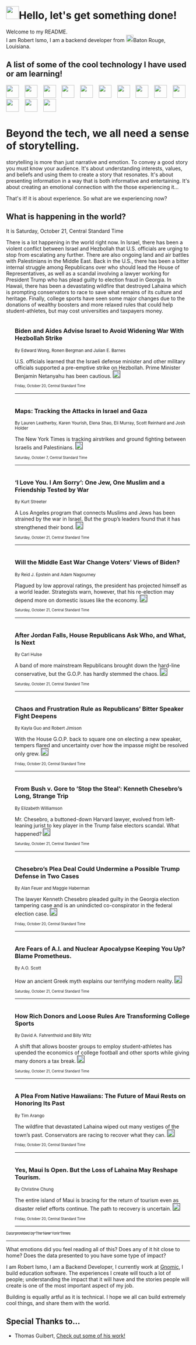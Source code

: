 <h1><img src="https://emojis.slackmojis.com/emojis/images/1643514375/3493/hot-coffee.gif?1643514375" width="35"/>Hello, let's get something done!</h1>

<p>Welcome to my README.<br/>
I am Robert Ismo, I am a backend developer from <img src="https://emojis.slackmojis.com/emojis/images/1638395689/50435/moulin_rouge.png?1638395689" width="20"/>Baton Rouge, Louisiana.</p>
<h2>A list of some of the cool technology I have used or am learning!</h2>
<p>
<img src="https://emojis.slackmojis.com/emojis/images/1643516091/21142/meow_bongotap.gif?1643516091" width="35" alt="">
<img src="https://img.shields.io/badge/Favorite%20Frontend%20Framework-SvelteKit-f83903" alt="">
<img src="https://img.shields.io/badge/Second%20Favorite-Vue-40b581" alt="">
<img src="https://img.shields.io/badge/Most%20Used%20Runtime-Nodejs-78b061" alt="">
<img src="https://emojis.slackmojis.com/emojis/images/1643517416/34482/fire.gif?1643517416" width="35" alt="">
<img src="https://img.shields.io/badge/Javascript%20But%20Better-Typescript-0078ca" alt="">
<img src="https://img.shields.io/badge/Favorite%20Language-Elixir-3e244d" alt="">
<img src="https://img.shields.io/badge/Containerize%20Everything-Docker-6ac9ef" alt="">
<img src="https://emojis.slackmojis.com/emojis/images/1643514596/5999/meow_party.gif?1643514596" width="35" alt="">
<img src="https://img.shields.io/badge/API%20Love%20Language-Graphql-de32a5" alt="">
<img src="https://img.shields.io/badge/Our%20Favorite%20Version%20Controller-Git-e94f33" alt="">
<img src="https://img.shields.io/badge/Favorite%20Database-Redis-d42d1d" alt="">
<img src="https://emojis.slackmojis.com/emojis/images/1643514559/5584/deployparrot.gif?1643514559" width="35" alt="">
<img src="https://img.shields.io/badge/Container%20Interstate-RabbitMQ-f66200" alt="">
<img src="https://img.shields.io/badge/Gotta%20Learn-Kubernetes-316adf" alt="">
<img src="https://img.shields.io/badge/Really%20Mature%20Now-WASM-654fef" alt="">
<img src="https://emojis.slackmojis.com/emojis/images/1666642497/61942/dance_vibe.gif?1666642497" width="35" alt="">
<img src="https://img.shields.io/badge/For%20My%20M1-ARM64-657d96" alt="">
<img src="https://img.shields.io/badge/Loving%20This%20So%20Much-TailwindCSS-17bcb5" alt="">
<img src="https://img.shields.io/badge/Cool%20Build%20Tool-Vite-f9cb24" alt="">
<img src="https://emojis.slackmojis.com/emojis/images/1669231376/62819/working-on-it.gif?1669231376" width="35" alt="">
<img src="https://img.shields.io/badge/Fun%20and%20Easy%20Database-MongoDB-5f8c49" alt="">
<img src="https://img.shields.io/badge/JS%20Life%20Support-NPM-c73737" alt="">
<img src="https://img.shields.io/badge/I%20Liked%20It-DynamoDB-0073b9" alt="">
<img src="https://emojis.slackmojis.com/emojis/images/1643514045/46/question.gif?1643514045" width="35" alt="">
<img src="https://img.shields.io/badge/cool-React-60d6f9" alt="">
<img src="https://img.shields.io/badge/Future%20Big%20Project-Lambda-f37e00" alt="">
<img src="https://img.shields.io/badge/NPM%20But%20Better-PNPM-f1aa07" alt="">
<img src="https://emojis.slackmojis.com/emojis/images/1643514943/9662/fbwow.gif?1643514943" width="35" alt="">
<img src="https://img.shields.io/badge/First%20Language-C-662079" alt="">
<img src="https://img.shields.io/badge/Where%20I%20Deploy%20Frontend-Vercel-000000" alt="">
<img src="https://img.shields.io/badge/Who%20Does%20not%20Want%20an%20App-Swift-f9492a" alt="">
<img src="https://emojis.slackmojis.com/emojis/images/1643514058/151/javascript.png?1643514058" width="35" alt="">
<img src="https://img.shields.io/badge/cool-Python-fbd542" alt="">
<img src="https://img.shields.io/badge/Favorite%20Something-Stripe-656cdc" alt="">
<img src="https://img.shields.io/badge/Of%20Course-HTML5-ed6327" alt="">
<img src="https://emojis.slackmojis.com/emojis/images/1660415405/60731/bomb.gif?1660415405" width="35" alt="">
<img src="https://img.shields.io/badge/hate-CSS-2964ec" alt="">
<img src="https://img.shields.io/badge/Learning-CircleCI-141215" alt="">
<img src="https://img.shields.io/badge/Learning-Rust-fbbb3b" alt="">
<img src="https://emojis.slackmojis.com/emojis/images/1660415397/60712/writing-hand.gif?1660415397" width="35" alt="">
<img src="https://img.shields.io/badge/Dev%20Browser%20of%20Choice-Firefox-cc4e26" alt="">
<img src="https://img.shields.io/badge/Recoverying%20From%20Windows-UNIX-1781e3" alt="">
<img src="https://img.shields.io/badge/LOVE-LogSeq-90c1c2" alt="">
<img src="https://emojis.slackmojis.com/emojis/images/1643514066/223/kirby.gif?1643514066" width="35" alt="">
<img src="https://img.shields.io/badge/Daily%20Driver-MacOS-e6e6e8" alt="">
<img src="https://img.shields.io/badge/Git%20Server-Github-000000" alt="">
<img src="https://img.shields.io/badge/enjoyable-EC2-f17428" alt="">
<img src="https://emojis.slackmojis.com/emojis/images/1643514239/2069/excited.gif?1643514239" width="35" alt="">
</p>
<h1>Beyond the tech, we all need a sense of storytelling.</h1>
<p>storytelling is more than just narrative and emotion. To convey a good story you must know your audience. It's about understanding interests, values, and beliefs and using them to create a story that resonates. It's about presenting information in a way that is both informative and entertaining. It's about creating an emotional connection with the those experiencing it...</p>
<p>That's it! it is about experience. So what are we experiencing now?</p>
<h2>What is happening in the world?</h2>
<p>It is Saturday, October 21, Central Standard Time</p>
<p>
There is a lot happening in the world right now. In Israel, there has been a violent conflict between Israel and Hezbollah that U.S. officials are urging to stop from escalating any further. There are also ongoing land and air battles with Palestinians in the Middle East. Back in the U.S., there has been a bitter internal struggle among Republicans over who should lead the House of Representatives, as well as a scandal involving a lawyer working for President Trump who has plead guilty to election fraud in Georgia. In Hawaii, there has been a devastating wildfire that destroyed Lahaina which is prompting conservators to race to save what remains of its culture and heritage. Finally, college sports have seen some major changes due to the donations of wealthy boosters and more relaxed rules that could help student-athletes, but may cost universities and taxpayers money.</p>
<ol>
<img src="https://img.shields.io/badge/-us-blue" alt="">
<h3>Biden and Aides Advise Israel to Avoid Widening War With Hezbollah Strike</h3>
<sub>By Edward Wong, Ronen Bergman and Julian E. Barnes</sub>
<p>U.S. officials learned that the Israeli defense minister and other military officials supported a pre-emptive strike on Hezbollah. Prime Minister Benjamin Netanyahu has been cautious.  <a href=""><img src="https://developer.nytimes.com/files/poweredby_nytimes_30b.png?v=1583354208352" height="20"></a></p>
<sub><sub>Friday, October 20, Central Standard Time</sub></sub>
<hr/>
<img src="https://img.shields.io/badge/-world-blue" alt="">
<h3>Maps: Tracking the Attacks in Israel and Gaza</h3>
<sub>By Lauren Leatherby, Karen Yourish, Elena Shao, Eli Murray, Scott Reinhard and Josh Holder</sub>
<p>The New York Times is tracking airstrikes and ground fighting between Israelis and Palestinians.  <a href=""><img src="https://developer.nytimes.com/files/poweredby_nytimes_30b.png?v=1583354208352" height="20"></a></p>
<sub><sub>Saturday, October 7, Central Standard Time</sub></sub>
<hr/>
<img src="https://img.shields.io/badge/-us-blue" alt="">
<h3>‘I Love You. I Am Sorry’: One Jew, One Muslim and a Friendship Tested by War</h3>
<sub>By Kurt Streeter</sub>
<p>A Los Angeles program that connects Muslims and Jews has been strained by the war in Israel. But the group’s leaders found that it has strengthened their bond.  <a href=""><img src="https://developer.nytimes.com/files/poweredby_nytimes_30b.png?v=1583354208352" height="20"></a></p>
<sub><sub>Saturday, October 21, Central Standard Time</sub></sub>
<hr/>
<img src="https://img.shields.io/badge/-us-blue" alt="">
<h3>Will the Middle East War Change Voters’ Views of Biden?</h3>
<sub>By Reid J. Epstein and Adam Nagourney</sub>
<p>Plagued by low approval ratings, the president has projected himself as a world leader. Strategists warn, however, that his re-election may depend more on domestic issues like the economy.  <a href=""><img src="https://developer.nytimes.com/files/poweredby_nytimes_30b.png?v=1583354208352" height="20"></a></p>
<sub><sub>Saturday, October 21, Central Standard Time</sub></sub>
<hr/>
<img src="https://img.shields.io/badge/-us-blue" alt="">
<h3>After Jordan Falls, House Republicans Ask Who, and What, Is Next</h3>
<sub>By Carl Hulse</sub>
<p>A band of more mainstream Republicans brought down the hard-line conservative, but the G.O.P. has hardly stemmed the chaos.  <a href=""><img src="https://developer.nytimes.com/files/poweredby_nytimes_30b.png?v=1583354208352" height="20"></a></p>
<sub><sub>Saturday, October 21, Central Standard Time</sub></sub>
<hr/>
<img src="https://img.shields.io/badge/-us-blue" alt="">
<h3>Chaos and Frustration Rule as Republicans’ Bitter Speaker Fight Deepens</h3>
<sub>By Kayla Guo and Robert Jimison</sub>
<p>With the House G.O.P. back to square one on electing a new speaker, tempers flared and uncertainty over how the impasse might be resolved only grew.  <a href=""><img src="https://developer.nytimes.com/files/poweredby_nytimes_30b.png?v=1583354208352" height="20"></a></p>
<sub><sub>Friday, October 20, Central Standard Time</sub></sub>
<hr/>
<img src="https://img.shields.io/badge/-us-blue" alt="">
<h3>From Bush v. Gore to ‘Stop the Steal’: Kenneth Chesebro’s Long, Strange Trip</h3>
<sub>By Elizabeth Williamson</sub>
<p>Mr. Chesebro, a buttoned-down Harvard lawyer, evolved from left-leaning jurist to key player in the Trump false electors scandal. What happened?  <a href=""><img src="https://developer.nytimes.com/files/poweredby_nytimes_30b.png?v=1583354208352" height="20"></a></p>
<sub><sub>Saturday, October 21, Central Standard Time</sub></sub>
<hr/>
<img src="https://img.shields.io/badge/-us-blue" alt="">
<h3>Chesebro’s Plea Deal Could Undermine a Possible Trump Defense in Two Cases</h3>
<sub>By Alan Feuer and Maggie Haberman</sub>
<p>The lawyer Kenneth Chesebro pleaded guilty in the Georgia election tampering case and is an unindicted co-conspirator in the federal election case.  <a href=""><img src="https://developer.nytimes.com/files/poweredby_nytimes_30b.png?v=1583354208352" height="20"></a></p>
<sub><sub>Friday, October 20, Central Standard Time</sub></sub>
<hr/>
<img src="https://img.shields.io/badge/-books-blue" alt="">
<h3>Are Fears of A.I. and Nuclear Apocalypse Keeping You Up? Blame Prometheus.</h3>
<sub>By A.O. Scott</sub>
<p>How an ancient Greek myth explains our terrifying modern reality.  <a href=""><img src="https://developer.nytimes.com/files/poweredby_nytimes_30b.png?v=1583354208352" height="20"></a></p>
<sub><sub>Saturday, October 21, Central Standard Time</sub></sub>
<hr/>
<img src="https://img.shields.io/badge/-us-blue" alt="">
<h3>How Rich Donors and Loose Rules Are Transforming College Sports</h3>
<sub>By David A. Fahrenthold and Billy Witz</sub>
<p>A shift that allows booster groups to employ student-athletes has upended the economics of college football and other sports while giving many donors a tax break.  <a href=""><img src="https://developer.nytimes.com/files/poweredby_nytimes_30b.png?v=1583354208352" height="20"></a></p>
<sub><sub>Saturday, October 21, Central Standard Time</sub></sub>
<hr/>
<img src="https://img.shields.io/badge/-us-blue" alt="">
<h3>A Plea From Native Hawaiians: The Future of Maui Rests on Honoring Its Past</h3>
<sub>By Tim Arango</sub>
<p>The wildfire that devastated Lahaina wiped out many vestiges of the town’s past. Conservators are racing to recover what they can.  <a href=""><img src="https://developer.nytimes.com/files/poweredby_nytimes_30b.png?v=1583354208352" height="20"></a></p>
<sub><sub>Friday, October 20, Central Standard Time</sub></sub>
<hr/>
<img src="https://img.shields.io/badge/-travel-blue" alt="">
<h3>Yes, Maui Is Open. But the Loss of Lahaina May Reshape Tourism.</h3>
<sub>By Christine Chung</sub>
<p>The entire island of Maui is bracing for the return of tourism even as disaster relief efforts continue. The path to recovery is uncertain.  <a href=""><img src="https://developer.nytimes.com/files/poweredby_nytimes_30b.png?v=1583354208352" height="20"></a></p>
<sub><sub>Friday, October 20, Central Standard Time</sub></sub>
<hr/>
</ol>
<a href="https://developer.nytimes.com"><sub><sub>Data provided by The New York Times</sub></sub></a>
<hr/>
<p>What emotions did you feel reading all of this? Does any of it hit close to home? Does the data presented to you have some type of impact?</p>
<p>I am Robert Ismo, I am a Backend Developer, I currently work at <a href="https://gnomic.education/">Gnomic</a>, I build education software. The experiences I create will touch a lot of people; understanding the impact that it will have and the stories people will create is one of the most important aspect of my job.</p>
<p>Building is equally artful as it is technical. I hope we all can build extremely cool things, and share them with the world.</p>
<h2>Special Thanks to...</h2>
<ul>
<li>Thomas Guibert, <a href="https://github.com/thmsgbrt/thmsgbrt">Check out some of his work!</a></li>
</ul>